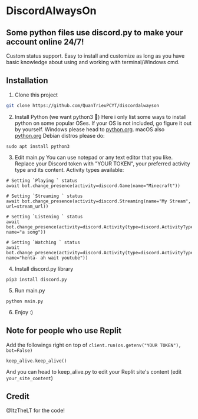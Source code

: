 # DiscordAlwaysOn
## Some python files use discord.py to make your account online 24/7!
Custom status support. Easy to install and customize as long as you have basic knowledge about using and working with terminal/Windows cmd.
## Installation
1. Clone this project
```bash
git clone https://github.com/QuanTrieuPCYT/discordalwayson
```
2. Install Python (we want python3 🐧)
Here i only list some ways to install python on some popular OSes. If your OS is not included, go figure it out by yourself.
Windows please head to <a href="https://www.python.org/downloads/windows">python.org</a>.
macOS also <a href="https://www.python.org/downloads/mac-osx">python.org</a>
Debian distros please do:
```
sudo apt install python3
```
3. Edit main.py
You can use notepad or any text editor that you like. Replace your Discord token with "YOUR TOKEN", your preferred activity type and its content.
Activity types available:
```
# Setting `Playing ` status
await bot.change_presence(activity=discord.Game(name="Minecraft"))

# Setting `Streaming ` status
await bot.change_presence(activity=discord.Streaming(name="My Stream", url=stream_url))

# Setting `Listening ` status
await bot.change_presence(activity=discord.Activity(type=discord.ActivityType.listening, name="a song"))

# Setting `Watching ` status
await bot.change_presence(activity=discord.Activity(type=discord.ActivityType.watching, name="henta- ah wait youtube"))
```
4. Install discord.py library
```
pip3 install discord.py
```
5. Run main.py
```
python main.py
```
6. Enjoy :)
## Note for people who use Replit
Add the followings right on top of `client.run(os.getenv("YOUR TOKEN"), bot=False)`
```
keep_alive.keep_alive()
```
And you can head to keep_alive.py to edit your Replit site's content (edit `your_site_content`)

## Credit
@ItzTheLT for the code!
